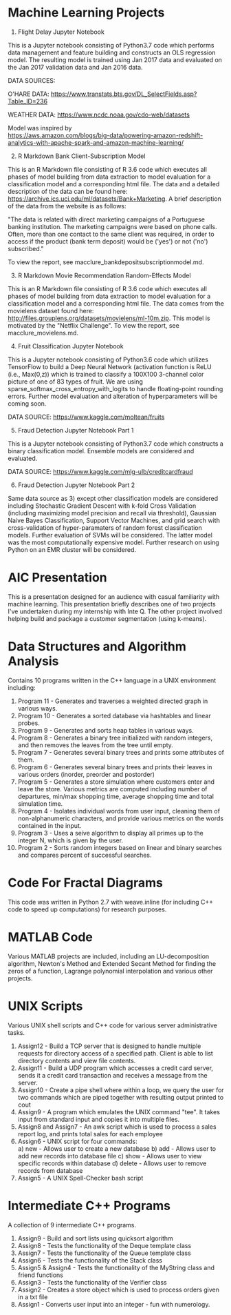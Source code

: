 # Machine Learning Projects


1) Flight Delay Jupyter Notebook

This is a Jupyter notebook consisting of Python3.7 code which performs data management and feature building and constructs an OLS regression model.  The resulting model is trained using Jan 2017 data and evaluated on the Jan 2017 validation data and Jan 2016 data. 

DATA SOURCES:

O'HARE DATA:
https://www.transtats.bts.gov/DL_SelectFields.asp?Table_ID=236

WEATHER DATA:
https://www.ncdc.noaa.gov/cdo-web/datasets

Model was inspired by  
https://aws.amazon.com/blogs/big-data/powering-amazon-redshift-analytics-with-apache-spark-and-amazon-machine-learning/

2) R Markdown Bank Client-Subscription Model

This is an R Markdown file consisting of R 3.6 code which executes all phases of model building from data extraction to model evaluation for a classification model and a corresponding html file.  The data and a detailed description of the data can be found here: https://archive.ics.uci.edu/ml/datasets/Bank+Marketing.  A brief description of the data from the website is as follows:

"The data is related with direct marketing campaigns of a Portuguese banking institution. The marketing campaigns were based on phone calls. Often, more than one contact to the same client was required, in order to access if the product (bank term deposit) would be ('yes') or not ('no') subscribed."

To view the report, see macclure_bankdepositsubscriptionmodel.md.  

3) R Markdown Movie Recommendation Random-Effects Model 

This is an R Markdown file consisting of R 3.6 code which executes all phases of model building from data extraction to model evaluation for a classification model and a corresponding html file.  The data comes from the movielens dataset found here: http://files.grouplens.org/datasets/movielens/ml-10m.zip.  This model is motivated by the "Netflix Challenge".  To view the report, see macclure_movielens.md.  


4) Fruit Classification Jupyter Notebook

This is a Jupyter notebook consisting of Python3.6 code which utilizes TensorFlow to build a Deep Neural Network (activation function is ReLU (i.e., Max(0,z)) which is trained to classify a 100X100 3-channel color picture of one of 83 types of fruit.  We are using sparse_softmax_cross_entropy_with_logits to handle floating-point rounding errors.  Further model evaluation and alteration of hyperparameters will be coming soon.  

DATA SOURCE: https://www.kaggle.com/moltean/fruits

5) Fraud Detection Jupyter Notebook Part 1

This is a Jupyter notebook consisting of Python3.7 code which constructs a binary classification model.  Ensemble models are considered and evaluated.

DATA SOURCE: https://www.kaggle.com/mlg-ulb/creditcardfraud

6) Fraud Detection Jupyter Notebook Part 2

Same data source as 3) except other classification models are considered including Stochastic Gradient Descent with k-fold Cross Validation (including maximizing model precision and recall via threshold), Gaussian Naive Bayes Classification, Support Vector Machines, and grid search with cross-validation of hyper-paramaters of random forest classification models.  Further evaluation of SVMs will be considered.  The latter model was the most computationally expensive model.  Further research on using Python on an EMR cluster will be considered.  

# AIC Presentation

This is a presentation designed for an audience with casual familiarity with machine learning.  This presentation briefly describes one of two projects I've undertaken during my internship with Inte Q.  The other project involved helping build and package a customer segmentation (using k-means).

# Data Structures and Algorithm Analysis

Contains 10 programs written in the C++ language in a UNIX environment including:
1) Program 11 - Generates and traverses a weighted directed graph in various ways.
2) Program 10 - Generates a sorted database via hashtables and linear probes.
3) Program 9  - Generates and sorts heap tables in various ways.
4) Program 8  - Generates a binary tree initialized with random integers, and then removes the leaves from the tree until empty.
5) Program 7  - Generates several binary trees and prints some attributes of them.
6) Program 6  - Generates several binary trees and prints their leaves in various orders (inorder, preorder and postorder)
7) Program 5  - Generates a store simulation where customers enter and leave the store.  Various metrics are computed including number of departures, min/max shopping time, average shopping time and total simulation time.  
8) Program 4  - Isolates individual words from user input, cleaning them of non-alphanumeric characters, 
and provide various metrics on the words contained in the input.  
9) Program 3  - Uses a seive algorithm to display all primes up to the integer N, which is given by the user.
10) Program 2 - Sorts random integers based on linear and binary searches and compares percent of successful searches.

# Code For Fractal Diagrams

This code was written in Python 2.7 with weave.inline (for including C++ code to speed up computations) for research purposes.  

# MATLAB Code

Various MATLAB projects are included, including an LU-decomposition algorithm, Newton's Method and Extended Secant Method for finding the zeros of a function, Lagrange polynomial interpolation and various other projects.  

# UNIX Scripts

Various UNIX shell scripts and C++ code for various server administrative tasks.

1) Assign12 - Build a TCP server that is designed to handle multiple requests for directory access of a specified path.  Client is able to list directory contents and view file contents.
2) Assign11 - Build a UDP program which accesses a credit card server, sends it a credit card transaction and receives a message from the server.
3) Assign10 - Create a pipe shell where within a loop, we query the user for two commands which are piped together with resulting output printed to cout
4) Assign9  - A program which emulates the UNIX command "tee".  It takes input from standard input and copies it into multiple files.
5) Assign8 and Assign7  - An awk script which is used to process a sales report log, and prints total sales for each employee
6) Assign6 - UNIX script for four commands:  
  a) new -    Allows user to create a new database
  b) add -    Allows user to add new records into database file
  c) show -   Allows user to view specific records within database
  d) delete - Allows user to remove records from database
7) Assign5 - A UNIX Spell-Checker bash script


# Intermediate C++ Programs

A collection of 9 intermediate C++ programs.

1) Assign9 - Build and sort lists using quicksort algorithm
2) Assign8 - Tests the functionality of the Deque template class
3) Assign7 - Tests the functionality of the Queue template class
4) Assign6 - Tests the functionality of the Stack class
5) Assign5 & Assign4 - Tests the functionality of the MyString class and friend functions
6) Assign3 - Tests the functionality of the Verifier class
7) Assign2 - Creates a store object which is used to process orders given in a txt file
8) Assign1 - Converts user input into an integer - fun with numerology.  

